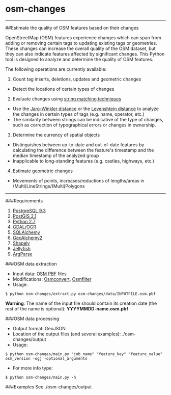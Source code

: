 # osm-changes
---------------------------
##Estimate the quality of OSM features based on their changes

OpenStreetMap (OSM) features experience changes which can span from adding or removing certain tags to updating existing tags or geometries. These changes can increase the overall quality of the OSM dataset, but they can also indicate features affected by significant changes. This Python tool is designed to analyze and determine the quality of OSM features.

The following operations are currently available:

1. Count tag inserts, deletions, updates and geometric changes
  * Detect the locations of certain types of changes
2. Evaluate changes using [string matching techniques](https://en.wikipedia.org/wiki/Approximate_string_matching)
  * Use the [Jaro-Winkler distance](https://en.wikipedia.org/wiki/Jaro%E2%80%93Winkler_distance) or the [Levenshtein distance](https://en.wikipedia.org/wiki/Levenshtein_distance) to analyze the changes in certain types of tags (e.g. name, operator, etc.)
  * The similarity between strings can be indicative of the type of changes, such as correction of typographical errors or changes in ownership.
3. Determine the currency of spatial objects
  * Distinguishes between up-to-date and out-of-date features by calculating the difference between the feature's timestamp and the median timestamp of the analyzed group
  * Inapplicable to long-standing features (e.g. castles, highways, etc.)
4. Estimate geometric changes
  * Movements of points, increases/reductions of lengths/areas in (Multi)LineStrings/(Multi)Polygons

---------------------------------

###Requirements
1. [PostgreSQL 9.3](http://www.postgresql.org/)
2. [PostGIS 2.1](http://postgis.net/)
3. [Python 2.7](https://www.python.org/download/releases/2.7/)
3. [GDAL/OGR](https://pcjericks.github.io/py-gdalogr-cookbook/)
4. [SQLAlchemy](http://www.sqlalchemy.org/)
5. [GeoAlchemy2](http://geoalchemy-2.readthedocs.org/en/0.2.4/)
6. [Shapely](http://toblerity.org/shapely/)
7. [Jellyfish](https://pypi.python.org/pypi/jellyfish)
8. [ArgParse](https://docs.python.org/2.7/library/argparse.html)

###OSM data extraction 
* Input data: [OSM PBF](http://wiki.openstreetmap.org/wiki/Planet.osm) files
* Modifications: [Osmconvert](http://wiki.openstreetmap.org/wiki/Osmconvert), [Osmfilter](http://wiki.openstreetmap.org/wiki/Osmfilter)
* Usage:
```
$ python osm-changes/extract.py osm-changes/data/INPUTFILE.osm.pbf
```

**Warning**:
The name of the input file should contain its creation date (the rest of the name is optional): **YYYYMMDD-name.osm.pbf**

###OSM data processing
* Output format: GeoJSON
* Location of the output files (and several examples): ./osm-changes/output
* Usage:
```
$ python osm-changes/main.py "job_name" "feature_key" "feature_value" osm_version -ogj -optional_arguments
```
* For more info type:
```
$ python osm-changes/main.py -h
```

###Examples
See ./osm-changes/output